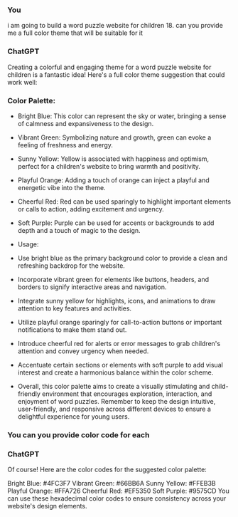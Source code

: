 ### You
i am going to build a word puzzle website for children 18. can you provide me a full color theme that will be suitable for it

### ChatGPT
Creating a colorful and engaging theme for a word puzzle website for children is a fantastic idea! Here's a full color theme suggestion that could work well:

### Color Palette:

- Bright Blue: This color can represent the sky or water, bringing a sense of calmness and expansiveness to the design.
- Vibrant Green: Symbolizing nature and growth, green can evoke a feeling of freshness and energy.
- Sunny Yellow: Yellow is associated with happiness and optimism, perfect for a children's website to bring warmth and positivity.
- Playful Orange: Adding a touch of orange can inject a playful and energetic vibe into the theme.
- Cheerful Red: Red can be used sparingly to highlight important elements or calls to action, adding excitement and urgency.
- Soft Purple: Purple can be used for accents or backgrounds to add depth and a touch of magic to the design.

- Usage:

- Use bright blue as the primary background color to provide a clean and refreshing backdrop for the website.
- Incorporate vibrant green for elements like buttons, headers, and borders to signify interactive areas and navigation.
- Integrate sunny yellow for highlights, icons, and animations to draw attention to key features and activities.
- Utilize playful orange sparingly for call-to-action buttons or important notifications to make them stand out.
- Introduce cheerful red for alerts or error messages to grab children's attention and convey urgency when needed.
- Accentuate certain sections or elements with soft purple to add visual interest and create a harmonious balance within the color scheme.
- Overall, this color palette aims to create a visually stimulating and child-friendly environment that encourages exploration, interaction, and enjoyment of word puzzles. Remember to keep the design intuitive, user-friendly, and responsive across different devices to ensure a delightful experience for young users.

### You can you provide color code for each

### ChatGPT

Of course! Here are the color codes for the suggested color palette:

Bright Blue: #4FC3F7
Vibrant Green: #66BB6A
Sunny Yellow: #FFEB3B
Playful Orange: #FFA726
Cheerful Red: #EF5350
Soft Purple: #9575CD
You can use these hexadecimal color codes to ensure consistency across your website's design elements.